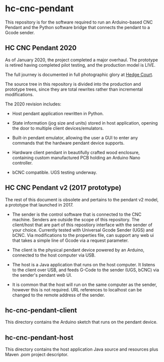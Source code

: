 # hc-cnc-pendant

This repository is for the software required to run an Arduino-based CNC Pendant and the Python software bridge that connects the pendant to a Gcode sender.

## HC CNC Pendant 2020

As of January 2020, the project completed a major overhaul.  The prototype is retired having completed pilot testing, and the production model is LIVE.

The full journey is documented in full photographic glory at [Hedge Court](https://www.hedgecourt.com/robots/cncPendant/).

The source tree in this repository is divided into the production and prototype trees, since they are total rewrites rather than incremental modifications.

The 2020 revision includes:

* Host pendant application rewritten in Python.  

* State information (jog size and units) stored in host application, opening the door to multiple client devices/emulators.

* Built-in pendant emulator, allowing the user a GUI to enter any commands that the hardware pendant device supports.

* Hardware client pendant in beautifully crafted wood enclosure, containing custom manufactured PCB holding an Arduino Nano controller.

* bCNC compatible. UGS testing underway.

## HC CNC Pendant v2 (2017 prototype)

The rest of this document is obsolete and pertains to the pendant v2 model, a prototype that launched in 2017.

* The sender is the control software that is connected to the CNC machine.  Senders are outside the scope of this repository.  The client/host that are part of this repostiory interface with the sender of your choice.  Currently tested with Universal Gcode Sender (UGS) and bCNC. Via modifications to the properties file, can support any web ui that takes a simple line of Gcode via a request parameter.

* The client is the physical pendant device powered by an Arduino, connected to the host computer via USB.

* The host is a Java application that runs on the host computer.  It listens to the client over USB, and feeds G-Code to the sender (UGS, bCNC) via the sender's pendant web UI.

* It is common that the host will run on the same computer as the sender, however this is not required.  URL references to localhost can be changed to the remote address of the sender.

## hc-cnc-pendant-client

This directory contains the Arduino sketch that runs on the pendant device.

## hc-cnc-pendant-host

This directory contains the host application Java source and resources plus Maven .pom project descriptor.
